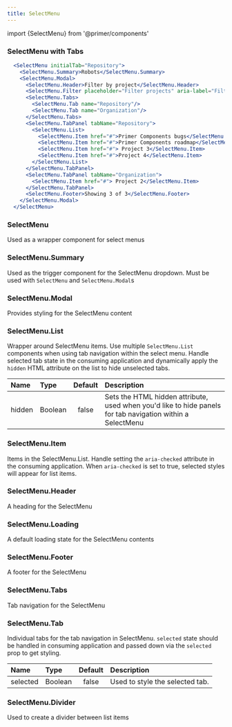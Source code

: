 ```yaml
---
title: SelectMenu
---
```

import {SelectMenu} from '@primer/components'


### SelectMenu with Tabs
```jsx live
  <SelectMenu initialTab="Repository">
    <SelectMenu.Summary>Robots</SelectMenu.Summary>
    <SelectMenu.Modal>
      <SelectMenu.Header>Filter by project</SelectMenu.Header>
      <SelectMenu.Filter placeholder="Filter projects" aria-label="Filter Projects"/>
      <SelectMenu.Tabs>
        <SelectMenu.Tab name="Repository"/>
        <SelectMenu.Tab name="Organization"/>
      </SelectMenu.Tabs>
      <SelectMenu.TabPanel tabName="Repository">
        <SelectMenu.List>
          <SelectMenu.Item href="#">Primer Components bugs</SelectMenu.Item>
          <SelectMenu.Item href="#">Primer Components roadmap</SelectMenu.Item>
          <SelectMenu.Item href="#"> Project 3</SelectMenu.Item>
          <SelectMenu.Item href="#">Project 4</SelectMenu.Item>
        </SelectMenu.List>
      </SelectMenu.TabPanel>
      <SelectMenu.TabPanel tabName="Organization">
        <SelectMenu.Item href="#"> Project 2</SelectMenu.Item>
      </SelectMenu.TabPanel>
      <SelectMenu.Footer>Showing 3 of 3</SelectMenu.Footer>
    </SelectMenu.Modal>
  </SelectMenu>
```

### SelectMenu
Used as a wrapper component for select menus

### SelectMenu.Summary
Used as the trigger component for the SelectMenu dropdown. Must be used with `SelectMenu` and `SelectMenu.Modal`s

### SelectMenu.Modal
Provides styling for the SelectMenu content

### SelectMenu.List

Wrapper around SelectMenu items. Use multiple `SelectMenu.List` components when using tab navigation within the select menu. Handle selected tab state in the consuming application and dynamically apply the `hidden` HTML attribute on the list to hide unselected tabs.

| Name | Type | Default | Description |
| :- | :- | :-: | :- |
| hidden | Boolean | false| Sets the HTML hidden attribute, used when you'd like to hide panels for tab navigation within a SelectMenu

### SelectMenu.Item

Items in the SelectMenu.List. Handle setting the `aria-checked` attribute in the consuming application. When `aria-checked` is set to true, selected styles will appear for list items.

### SelectMenu.Header
A heading for the SelectMenu

### SelectMenu.Loading
A default loading state for the SelectMenu contents

### SelectMenu.Footer
A footer for the SelectMenu

### SelectMenu.Tabs
Tab navigation for the SelectMenu

### SelectMenu.Tab
Individual tabs for the tab navigation in SelectMenu. `selected` state should be handled in consuming application and passed down via the `selected` prop to get styling.

| Name | Type | Default | Description |
| :- | :- | :-: | :- |
| selected | Boolean | false | Used to style the selected tab.

### SelectMenu.Divider
Used to create a divider between list items

